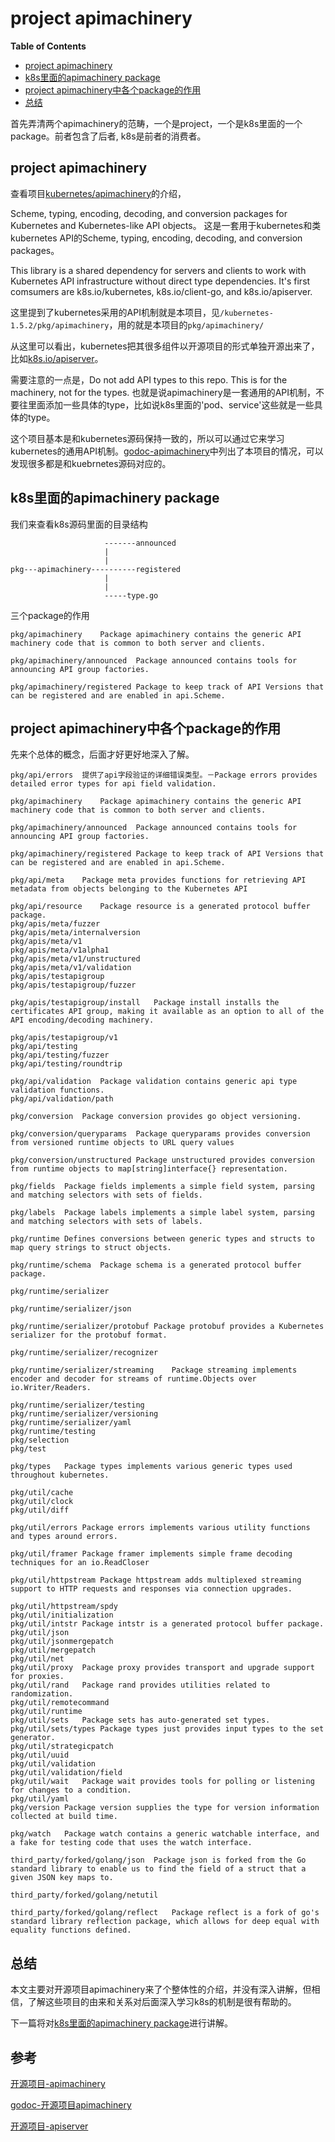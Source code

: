# project apimachinery

**Table of Contents**
<!-- BEGIN MUNGE: GENERATED_TOC -->
  - [project apimachinery](#project-apimachinery)
  - [k8s里面的apimachinery package](#k8s里面的apimachinery-package)
  - [project apimachinery中各个package的作用](#project-apimachinery中各个package的作用)
  - [总结](#总结)

<!-- END MUNGE: GENERATED_TOC -->

首先弄清两个apimachinery的范畴，一个是project，一个是k8s里面的一个package。前者包含了后者,
k8s是前者的消费者。

## project apimachinery
查看项目[kubernetes/apimachinery](https://github.com/kubernetes/apimachinery)的介绍，

Scheme, typing, encoding, decoding, and conversion packages for Kubernetes and Kubernetes-like API objects。
这是一套用于kubernetes和类kubernetes API的Scheme, typing, encoding, decoding, and conversion packages。

This library is a shared dependency for servers and clients to work with Kubernetes API infrastructure without direct type dependencies. It's first comsumers are k8s.io/kubernetes, k8s.io/client-go, and k8s.io/apiserver.

这里提到了kubernetes采用的API机制就是本项目，见`/kubernetes-1.5.2/pkg/apimachinery`，用的就是本项目的`pkg/apimachinery/`

从这里可以看出，kubernetes把其很多组件以开源项目的形式单独开源出来了，比如[k8s.io/apiserver](https://github.com/kubernetes/apiserver)。

需要注意的一点是，Do not add API types to this repo. This is for the machinery, not for the types.
也就是说apimachinery是一套通用的API机制，不要往里面添加一些具体的type，比如说k8s里面的'pod、service'这些就是一些具体的type。

这个项目基本是和kubernetes源码保持一致的，所以可以通过它来学习kubernetes的通用API机制。[godoc-apimachinery](https://godoc.org/k8s.io/apimachinery)中列出了本项目的情况，可以发现很多都是和kuebrnetes源码对应的。

## k8s里面的apimachinery package
我们来查看k8s源码里面的目录结构
```
                     -------announced
                     |
                     |
pkg---apimachinery----------registered
                     |
                     |
                     -----type.go					  
```
三个package的作用
```
pkg/apimachinery	Package apimachinery contains the generic API machinery code that is common to both server and clients.

pkg/apimachinery/announced	Package announced contains tools for announcing API group factories.

pkg/apimachinery/registered	Package to keep track of API Versions that can be registered and are enabled in api.Scheme.

```

## project apimachinery中各个package的作用
先来个总体的概念，后面才好更好地深入了解。
```
pkg/api/errors	提供了api字段验证的详细错误类型。－Package errors provides detailed error types for api field validation.

pkg/apimachinery	Package apimachinery contains the generic API machinery code that is common to both server and clients.

pkg/apimachinery/announced	Package announced contains tools for announcing API group factories.

pkg/apimachinery/registered	Package to keep track of API Versions that can be registered and are enabled in api.Scheme.

pkg/api/meta	Package meta provides functions for retrieving API metadata from objects belonging to the Kubernetes API

pkg/api/resource	Package resource is a generated protocol buffer package.
pkg/apis/meta/fuzzer	
pkg/apis/meta/internalversion	
pkg/apis/meta/v1	
pkg/apis/meta/v1alpha1	
pkg/apis/meta/v1/unstructured	
pkg/apis/meta/v1/validation	
pkg/apis/testapigroup	
pkg/apis/testapigroup/fuzzer	

pkg/apis/testapigroup/install	Package install installs the certificates API group, making it available as an option to all of the API encoding/decoding machinery.

pkg/apis/testapigroup/v1	
pkg/api/testing	
pkg/api/testing/fuzzer	
pkg/api/testing/roundtrip	

pkg/api/validation	Package validation contains generic api type validation functions.
pkg/api/validation/path	

pkg/conversion	Package conversion provides go object versioning.

pkg/conversion/queryparams	Package queryparams provides conversion from versioned runtime objects to URL query values

pkg/conversion/unstructured	Package unstructured provides conversion from runtime objects to map[string]interface{} representation.

pkg/fields	Package fields implements a simple field system, parsing and matching selectors with sets of fields.

pkg/labels	Package labels implements a simple label system, parsing and matching selectors with sets of labels.

pkg/runtime	Defines conversions between generic types and structs to map query strings to struct objects.

pkg/runtime/schema	Package schema is a generated protocol buffer package.

pkg/runtime/serializer	

pkg/runtime/serializer/json	

pkg/runtime/serializer/protobuf	Package protobuf provides a Kubernetes serializer for the protobuf format.

pkg/runtime/serializer/recognizer	

pkg/runtime/serializer/streaming	Package streaming implements encoder and decoder for streams of runtime.Objects over io.Writer/Readers.

pkg/runtime/serializer/testing	
pkg/runtime/serializer/versioning	
pkg/runtime/serializer/yaml	
pkg/runtime/testing	
pkg/selection	
pkg/test	

pkg/types	Package types implements various generic types used throughout kubernetes.

pkg/util/cache	
pkg/util/clock	
pkg/util/diff
	
pkg/util/errors	Package errors implements various utility functions and types around errors.

pkg/util/framer	Package framer implements simple frame decoding techniques for an io.ReadCloser

pkg/util/httpstream	Package httpstream adds multiplexed streaming support to HTTP requests and responses via connection upgrades.

pkg/util/httpstream/spdy
pkg/util/initialization	
pkg/util/intstr	Package intstr is a generated protocol buffer package.
pkg/util/json	
pkg/util/jsonmergepatch	
pkg/util/mergepatch	
pkg/util/net	
pkg/util/proxy	Package proxy provides transport and upgrade support for proxies.
pkg/util/rand	Package rand provides utilities related to randomization.
pkg/util/remotecommand	
pkg/util/runtime	
pkg/util/sets	Package sets has auto-generated set types.
pkg/util/sets/types	Package types just provides input types to the set generator.
pkg/util/strategicpatch	
pkg/util/uuid	
pkg/util/validation	
pkg/util/validation/field	
pkg/util/wait	Package wait provides tools for polling or listening for changes to a condition.
pkg/util/yaml	
pkg/version	Package version supplies the type for version information collected at build time.

pkg/watch	Package watch contains a generic watchable interface, and a fake for testing code that uses the watch interface.

third_party/forked/golang/json	Package json is forked from the Go standard library to enable us to find the field of a struct that a given JSON key maps to.

third_party/forked/golang/netutil	

third_party/forked/golang/reflect	Package reflect is a fork of go's standard library reflection package, which allows for deep equal with equality functions defined.

```

## 总结
本文主要对开源项目apimachinery来了个整体性的介绍，并没有深入讲解，但相信，了解这些项目的由来和关系对后面深入学习k8s的机制是很有帮助的。

下一篇将对[k8s里面的apimachinery package](#k8s里面的apimachinery-package)进行讲解。



## 参考
[开源项目-apimachinery](https://github.com/kubernetes/apimachinery)

[godoc-开源项目apimachinery](https://godoc.org/k8s.io/apimachinery)

[开源项目-apiserver](https://github.com/kubernetes/apiserver)